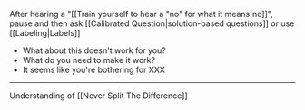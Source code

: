 After hearing a "[[Train yourself to hear a "no" for what it means|no]]", pause and then ask [[Calibrated Question|solution-based questions]] or use [[Labeling|Labels]]

- What about this doesn't work for you?
- What do you need to make it work?
- It seems like you're bothering for XXX

---

Understanding of [[Never Split The Difference]]
